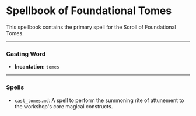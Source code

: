 # Spellbook of Foundational Tomes

This spellbook contains the primary spell for the Scroll of Foundational Tomes.

---

### Casting Word
- **Incantation:** `tomes`

---

### Spells
- `cast_tomes.md`: A spell to perform the summoning rite of attunement to the workshop's core magical constructs.
